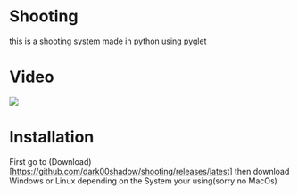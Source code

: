 # Shooting
 this is a shooting system made in python using pyglet
 
 # Video
 
[![](http://img.youtube.com/vi/7GvKdirjJEw/0.jpg)](http://www.youtube.com/watch?v=7GvKdirjJEw "")

# Installation

First go to (Download)[https://github.com/dark00shadow/shooting/releases/latest] then download Windows or Linux depending on the System your using(sorry no MacOs)


